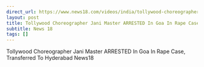 ```yaml
---
direct_url: https://www.news18.com/videos/india/tollywood-choreographer-jani-master-arrested-in-goa-in-rape-case-transferred-to-hyderabad-news18-9056234.html
layout: post
title: Tollywood Choreographer Jani Master ARRESTED In Goa In Rape Case, Transferred To Hyderabad   News18
subtitle: News 18
tags: []
---
```


Tollywood Choreographer Jani Master ARRESTED In Goa In Rape Case, Transferred To Hyderabad   News18
